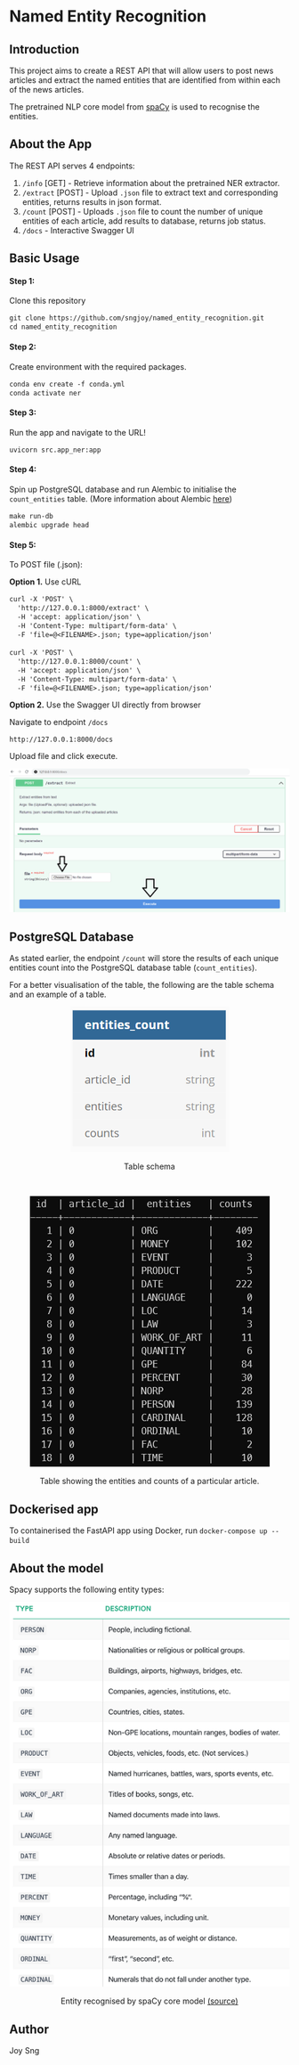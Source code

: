 # Named Entity Recognition

## Introduction
This project aims to create a REST API that will allow users to post news articles and extract the named entities that are identified from within each of the news articles.

The pretrained NLP core model from [spaCy](https://spacy.io/models/en#en_core_web_sm) is used to recognise the entities.

## About the App
The REST API serves 4 endpoints:
1. `/info` [GET] - 
Retrieve information about the pretrained NER extractor.
2. `/extract` [POST] - 
Upload `.json` file to extract text and corresponding entities, returns results in json format.
3. `/count` [POST] - 
Uploads `.json` file to count the number of unique entities of each article, add results to database, returns job status.
4. `/docs` - 
Interactive Swagger UI


## Basic Usage
#### Step 1:
Clone this repository
```
git clone https://github.com/sngjoy/named_entity_recognition.git
cd named_entity_recognition
```

#### Step 2:
Create environment with the required packages.

```
conda env create -f conda.yml
conda activate ner
```

#### Step 3:
Run the app and navigate to the URL!
```
uvicorn src.app_ner:app
```

#### Step 4:
Spin up PostgreSQL database and run Alembic to initialise the `count_entities` table. (More information about Alembic [here](https://github.com/sngjoy/named_entity_recognition/tree/main/alembic))
```
make run-db
alembic upgrade head
```
#### Step 5:
To POST file (.json):

**Option 1.** Use cURL
```
curl -X 'POST' \
  'http://127.0.0.1:8000/extract' \
  -H 'accept: application/json' \
  -H 'Content-Type: multipart/form-data' \
  -F 'file=@<FILENAME>.json; type=application/json'

curl -X 'POST' \
  'http://127.0.0.1:8000/count' \
  -H 'accept: application/json' \
  -H 'Content-Type: multipart/form-data' \
  -F 'file=@<FILENAME>.json; type=application/json'
```
**Option 2.** Use the Swagger UI directly from browser

Navigate to endpoint `/docs`
```
http://127.0.0.1:8000/docs
```
Upload file and click execute.
<p align="center">
  <img src="media/swaggerUI.png" />
</p>

## PostgreSQL Database
As stated earlier, the endpoint `/count` will store the results of each unique entities count into the PostgreSQL database table (`count_entities`).

For a better visualisation of the table, the following are the table schema and an example of a table.
<p align="center">
  <img src="media/postgresql_schema.PNG" />
</p>

<p align="center">
    Table schema
</p>
<br>
<p align="center">
  <img src="media/postgresql_table.PNG" />
</p>

<p align="center">
    Table showing the entities and counts of a particular article.
</p>


## Dockerised app
To containerised the FastAPI app using Docker, run `docker-compose up --build`

## About the model
Spacy supports the following entity types:
<p align="center">
  <img src="media/spacy_entities.png" />
</p>

<p align="center">
    Entity recognised by spaCy core model <a href="https://spacy.io/api/data-formats#named-entities">(source)</a>
</p>

## Author
Joy Sng
